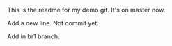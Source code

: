 This is the readme for my demo git.
It's on master now. 

Add a new line. Not commit yet. 

Add in br1 branch.